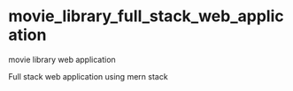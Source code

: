# movie_library_full_stack_web_application
movie library web application

Full stack web application using mern stack